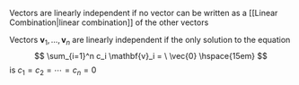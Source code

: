 Vectors are linearly independent if no vector can be written as a [[Linear Combination|linear combination]] of the other vectors

Vectors $\mathbf{v}_1, \dots, \mathbf{v}_n$ are linearly independent if the only solution to the equation$$
\sum_{i=1}^n c_i \mathbf{v}_i = \ \vec{0} \hspace{15em}
$$is $c_1=c_2=\cdots=c_n=0$


